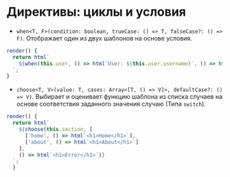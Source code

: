 # Директивы: циклы и условия

* `when<T, F>(condition: boolean, trueCase: () => T, falseCase?: () => F)`. Отображает один из двух шаблонов на основе условия.

```js
render() {
  return html`
    ${when(this.user, () => html`User: ${this.user.username}`, () => html`Sign In...`)}
  `;
}
```

* `choose<T, V>(value: T, cases: Array<[T, () => V]>, defaultCase?: () => V)`. Выбирает и оценивает функцию шаблона из списка случаев на основе соответствия заданного значения случаю (Типа `switch`).

```js
render() {
  return html`
    ${choose(this.section, [
      ['home', () => html`<h1>Home</h1>`],
      ['about', () => html`<h1>About</h1>`]
    ],
    () => html`<h1>Error</h1>`)}
  `;
  }
```
